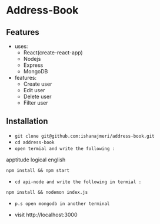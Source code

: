 # Address-Book

## Features

- uses:
  - React(create-react-app)
  - Nodejs
  - Express
  - MongoDB
- features:
  - Create user
  - Edit user
  - Delete user
  - Filter user

## Installation

- `git clone git@github.com:ishanajmeri/address-book.git`
- `cd address-book`
- `open termial and write the following :`

apptitude
logical
english

```
npm install && npm start
```

- `cd api-node and write the following in termial :`

```
npm install && nodemon index.js
```

- `p.s open mongodb in another terminal`

- visit http://localhost:3000
